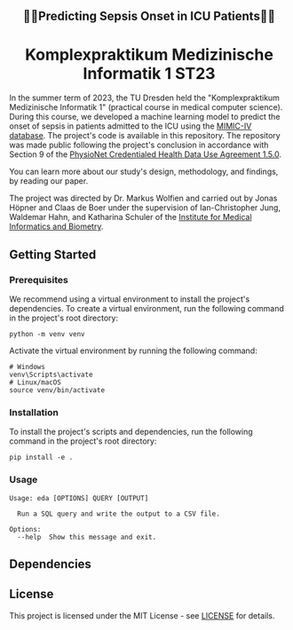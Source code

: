 <h2 align="center">️🧑‍⚕️Predicting Sepsis Onset in ICU Patients🧑‍⚕️</h1>
<h1 align="center">Komplexpraktikum Medizinische Informatik 1 ST23</h2>

In the summer term of 2023, the TU Dresden held the "Komplexpraktikum Medizinische Informatik 1" (practical course in medical computer science).
During this course, we developed a machine learning model to predict the onset of sepsis in patients admitted to the ICU using the [MIMIC-IV database](https://mimic-iv.mit.edu/).
The project's code is available in this repository.
The repository was made public following the project's conclusion in accordance with Section 9 of the [PhysioNet Credentialed Health Data Use Agreement 1.5.0](https://physionet.org/content/mimiciv/view-dua/2.2/).

You can learn more about our study's design, methodology, and findings, by reading our paper.

The project was directed by Dr. Markus Wolfien and carried out by Jonas Höpner and Claas de Boer under the supervision of Ian-Christopher Jung, Waldemar Hahn, and Katharina Schuler of the [Institute for Medical Informatics and Biometry](https://tu-dresden.de/med/mf/imb?set_language=en).

## Getting Started
### Prerequisites
We recommend using a virtual environment to install the project's dependencies.
To create a virtual environment, run the following command in the project's root directory:
```
python -m venv venv
```
Activate the virtual environment by running the following command:
```
# Windows
venv\Scripts\activate
# Linux/macOS
source venv/bin/activate
```
### Installation
To install the project's scripts and dependencies, run the following command in the project's root directory:
```
pip install -e .
```
### Usage
```
Usage: eda [OPTIONS] QUERY [OUTPUT]

  Run a SQL query and write the output to a CSV file.

Options:
  --help  Show this message and exit.
```

## Dependencies

## License

This project is licensed under the MIT License - see [LICENSE](LICENSE) for details.
